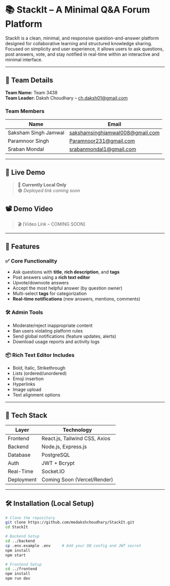 # 📚 StackIt – A Minimal Q&A Forum Platform

StackIt is a clean, minimal, and responsive question-and-answer platform designed for collaborative learning and structured knowledge sharing. Focused on simplicity and user experience, it allows users to ask questions, post answers, vote, and stay notified in real-time within an interactive and minimal interface.

---

## 👥 Team Details

**Team Name:** Team 3438  
**Team Leader:** Daksh Choudhary – [ch.daksh01@gmail.com](mailto:ch.daksh01@gmail.com)

### Team Members
| Name                   | Email                                                |
|------------------------|------------------------------------------------------|
| Saksham Singh Jamwal   | [sakshamsinghjamwal008@gmail.com](mailto:sakshamsinghjamwal008@gmail.com) |
| Paramnoor Singh        | [Paramnoor231@gmail.com](mailto:Paramnoor231@gmail.com)                   |
| Sraban Mondal          | [srabanmondal1@gmail.com](mailto:srabanmondal1@gmail.com)                 |

---

## 🔗 Live Demo

> 🔴 **Currently Local Only**  
> 🟢 *Deployed link coming soon*

## 📽️ Demo Video

> 🎬 [Video Link – COMING SOON]

---

## 🚀 Features

### ✅ Core Functionality
- Ask questions with **title**, **rich description**, and **tags**
- Post answers using a **rich text editor**
- Upvote/downvote answers
- Accept the most helpful answer (by question owner)
- Multi-select **tags** for categorization
- **Real-time notifications** (new answers, mentions, comments)

### 🛠 Admin Tools
- Moderate/reject inappropriate content
- Ban users violating platform rules
- Send global notifications (feature updates, alerts)
- Download usage reports and activity logs

### 📦 Rich Text Editor Includes
- Bold, Italic, Strikethrough
- Lists (ordered/unordered)
- Emoji insertion
- Hyperlinks
- Image upload
- Text alignment options

---

## 🧩 Tech Stack

| Layer        | Technology                      |
|--------------|----------------------------------|
| Frontend     | React.js, Tailwind CSS, Axios   |
| Backend      | Node.js, Express.js             |
| Database     | PostgreSQL                      |
| Auth         | JWT + Bcrypt                    |
| Real-Time    | Socket.IO                       |
| Deployment   | Coming Soon (Vercel/Render)     |

---

## 🛠 Installation (Local Setup)

```bash
# Clone the repository
git clone https://github.com/medakshchoudhary/StackIt.git
cd StackIt

# Backend Setup
cd ../backend
cp .env.example .env     # Add your DB config and JWT secret
npm install
npm start

# Frontend Setup
cd ../frontend
npm install
npm run dev
